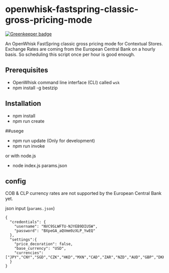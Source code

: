 # openwhisk-fastspring-classic-gross-pricing-mode
[![Greenkeeper badge](https://badges.greenkeeper.io/martinic/openwhisk-fastspring-classic-gross-pricing-mode.svg)](https://greenkeeper.io/)

An OpenWhisk FastSpring classic gross pricing mode for Contextual Stores. Exchange Rates are coming from the European Central Bank on a hourly basis. So scheduling this script once per hour is good enough.

## Prerequisites
- OpenWhisk command line interface (CLI) called `wsk`
- npm install -g bestzip

## Installation
- npm install
- npm run create

##usege
- npm run update (Only for development)
- npm run invoke

or with node.js

- node index.js params.json

## config

COB & CLP currency rates are not supported by the European Central Bank yet.

json input (`params.json`)
```
{
  "credentials": {
    "username": "NVC9SLWFTU-NJYEB9DIUSW",
    "password": "BXpeGA_aQVmm9zXLP_YwEQ"
  },
  "settings":{
    "price_decoration": false,
    "base_currency": "USD",
    "currencies": ["JPY","CNY","SGD","CZK","HKD","MXN","CAD","ZAR","NZD","AUD","GBP","DKK","SEK","BRL","CHF","EUR","RUB","PLN","INR","USD","KRW"]
  }
}
```
